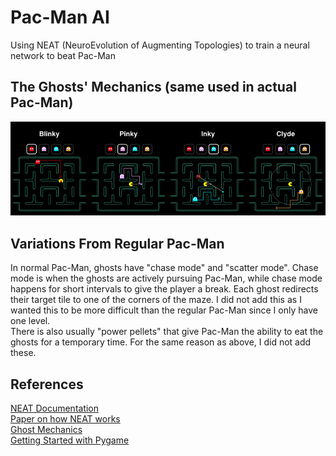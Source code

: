 # Pac-Man AI
Using NEAT (NeuroEvolution of Augmenting Topologies) to train a neural network to beat Pac-Man

<h2>The Ghosts' Mechanics (same used in actual Pac-Man)</h2>
<img src="https://github.com/jjwarren44/Pacman-Pygame/blob/master/imgs/info_imgs/ghosts%20mechanics.png">

<h2>Variations From Regular Pac-Man</h2>
In normal Pac-Man, ghosts have "chase mode" and "scatter mode". Chase mode is when the ghosts are actively pursuing Pac-Man, while chase mode happens for short intervals to give the player a break. Each ghost redirects their target tile to one of the corners of the maze. I did not add this as I wanted this to be more difficult than the regular Pac-Man since I only have one level.
<br/>
There is also usually "power pellets" that give Pac-Man the ability to eat the ghosts for a temporary time. For the same reason as above, I did not add these.

<h2>References</h2>
<a href='https://neat-python.readthedocs.io/en/latest/neat_overview.html'>NEAT Documentation</a><br/>
<a href='http://nn.cs.utexas.edu/downloads/papers/stanley.cec02.pdf'>Paper on how NEAT works</a><br/>
<a href='https://gameinternals.com/understanding-pac-man-ghost-behavior'>Ghost Mechanics</a> <br/>
<a href='https://www.pygame.org/wiki/GettingStarted'>Getting Started with Pygame</a>
